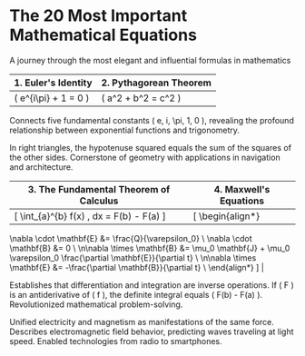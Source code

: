 # The 20 Most Important Mathematical Equations

A journey through the most elegant and influential formulas in mathematics

| 1. Euler's Identity | 2. Pythagorean Theorem |
|---------------------|------------------------|
| \( e^{i\pi} + 1 = 0 \) | \( a^2 + b^2 = c^2 \) |

Connects five fundamental constants \( e, i, \pi, 1, 0 \), revealing the profound relationship between exponential functions and trigonometry.

In right triangles, the hypotenuse squared equals the sum of the squares of the other sides. Cornerstone of geometry with applications in navigation and architecture.

| 3. The Fundamental Theorem of Calculus | 4. Maxwell's Equations |
|----------------------------------------|------------------------|
| \[ \int_{a}^{b} f(x) \, dx = F(b) - F(a) \] | \[ \begin{align*}
\nabla \cdot \mathbf{E} &= \frac{Q}{\varepsilon_0} \\
\nabla \cdot \mathbf{B} &= 0 \\
\n\nabla \times \mathbf{B} &= \mu_0 \mathbf{J} + \mu_0 \varepsilon_0 \frac{\partial \mathbf{E}}{\partial t} \\
\n\nabla \times \mathbf{E} &= -\frac{\partial \mathbf{B}}{\partial t} \\
\end{align*} \] |

Establishes that differentiation and integration are inverse operations. If \( F \) is an antiderivative of \( f \), the definite integral equals \( F(b) - F(a) \). Revolutionized mathematical problem-solving.

Unified electricity and magnetism as manifestations of the same force. Describes electromagnetic field behavior, predicting waves traveling at light speed. Enabled technologies from radio to smartphones.